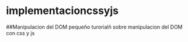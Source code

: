 # implementacioncssyjs
##Manipulacion del DOM
pequeño turorialñ sobre manipulacion del DOM con css y js
